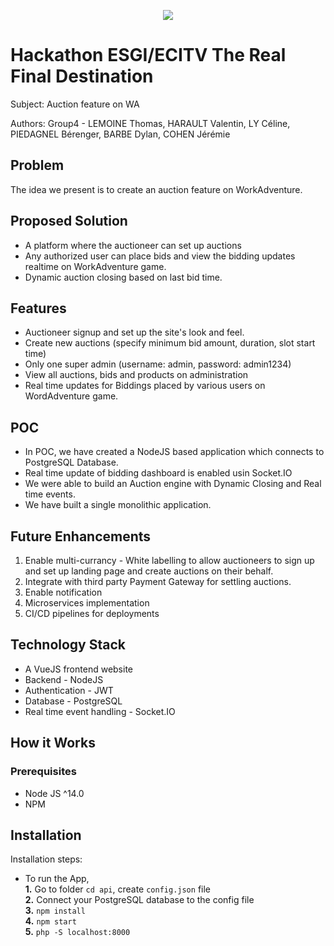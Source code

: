 <p align="center">
    <img src="https://i.ibb.co/s6TCpC3/logo.png">
</p>

# Hackathon ESGI/ECITV The Real Final Destination

Subject: Auction feature on WA

Authors: Group4 - LEMOINE Thomas, HARAULT Valentin, LY Céline, PIEDAGNEL Bérenger, BARBE Dylan, COHEN Jérémie

## Problem
The idea we present is to create an auction feature on WorkAdventure.

## Proposed Solution
* A platform where the auctioneer can set up auctions
* Any authorized user can place bids and view the bidding updates realtime on WorkAdventure game.
* Dynamic auction closing based on last bid time.

## Features
* Auctioneer signup and set up the site's look and feel.
* Create new auctions (specify minimum bid amount, duration, slot start time)
* Only one super admin (username: admin, password: admin1234)
* View all auctions, bids and products on administration
* Real time updates for Biddings placed by various users on WordAdventure game.

## POC
* In POC, we have created a NodeJS based application which connects to PostgreSQL Database.
* Real time update of bidding dashboard is enabled usin Socket.IO
* We were able to build an Auction engine with Dynamic Closing and Real time events.
* We have built a single monolithic application.

## Future Enhancements
1. Enable multi-currancy - White labelling to allow auctioneers to sign up and set up landing page and create auctions on their behalf.
2. Integrate with third party Payment Gateway for settling auctions.
3. Enable notification
4. Microservices implementation
5. CI/CD pipelines for deployments


## Technology Stack
* A VueJS frontend website
* Backend - NodeJS
* Authentication - JWT
* Database - PostgreSQL
* Real time event handling - Socket.IO

## How it Works

### Prerequisites

- Node JS ^14.0 
- NPM

## Installation
Installation steps:

* To run the App,<br>
  **1.** Go to folder ``cd api``, create ``config.json`` file<br>
  **2.** Connect your PostgreSQL database to the config file<br>
  **3.** ``npm install``<br>
  **4.** ``npm start``<br>
  **5.** ``php -S localhost:8000``<br>
